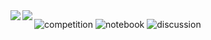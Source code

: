 <a href="https://github.com/zakopuro/github-readme-stats">
  <img align="left" src="https://github-readme-stats.vercel.app/api?username=zakopuro&count_private=true&show_icons=true&theme=dracula" />
</a>
<a href="https://github.com/zakopuro/github-readme-stats">
  <img align="left" src="https://github-readme-stats.vercel.app/api/top-langs/?username=zakopuro&theme=dracula" />
</a>

![competition](https://road-to-kaggle-grandmaster.vercel.app/api/badges/zakopur0/competition)
![notebook](https://road-to-kaggle-grandmaster.vercel.app/api/badges/zakopur0/notebook)
![discussion](https://road-to-kaggle-grandmaster.vercel.app/api/badges/zakopur0/discussion)
